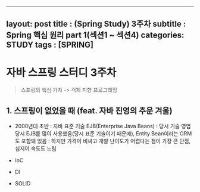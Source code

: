 
---
layout: post
title : (Spring Study) 3주차 
subtitle : Spring 핵심 원리 part 1(섹션1 ~ 섹션4)
categories: STUDY
tags : [SPRING]
---

# 자바 스프링 스터디 3주차

> 스프링의 핵심 가치 -> 객체 지향 프로그래밍

## 1. 스프링이 없었을 때 (feat. 자바 진영의 추운 겨울)

- 2000년대 초반 : 자바 표준 기술 EJB(Enterprise Java Beans)
: 당시 기술 영업 당시 EJB를 많이 사용했음(당시 표준 기술이기 때문에), Entity Bean이라는 ORM도 포함돼 있음
: 하지만 가격이 비싸고 개발 난이도가 어렵다는 점이 가장 큰 단점, 심지어 속도도 느림





 - IoC
 - DI
 - SOLID

